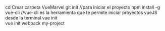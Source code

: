 cd Crear carpeta VueMarvel
git init //para iniciar el proyecto
npm install -g vue-cli //vue-cli es la herramienta que te permite iniciar proyectos vueJS desde la terminal
vue init    
vue init webpack my-project